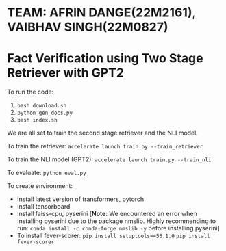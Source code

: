 # TEAM: AFRIN DANGE(22M2161), VAIBHAV SINGH(22M0827)

# Fact Verification using Two Stage Retriever with GPT2 

To run the code:
1. `bash download.sh`
2. `python gen_docs.py`
3. `bash index.sh`

We are all set to train the second stage retriever and the NLI model. 

To train the retriever: `accelerate launch train.py --train_retriever`

To train the NLI model (GPT2): `accelerate launch train.py --train_nli`

To evaluate: `python eval.py`

To create environment:

* install latest version of transformers, pytorch 
* install tensorboard
* install faiss-cpu, pyserini 
    [**Note**: We encountered an error when installing pyserini due to the package nmslib. Highly recommending to run: `conda install -c conda-forge nmslib -y` before installing pyserini]
* To install fever-scorer: 
    `pip install setuptools==56.1.0`
    `pip install fever-scorer`
